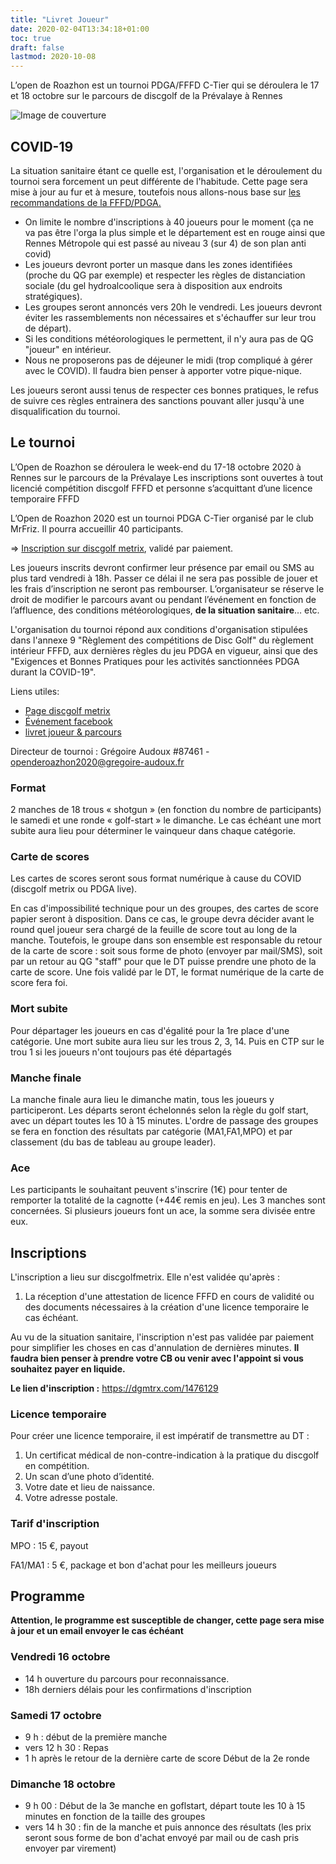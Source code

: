 ```yaml
---
title: "Livret Joueur"
date: 2020-02-04T13:34:18+01:00
toc: true
draft: false
lastmod: 2020-10-08
---
```


L’open de Roazhon est un tournoi PDGA/FFFD C-Tier qui se déroulera le 17 et 18 octobre sur le parcours de discgolf de la Prévalaye à Rennes

<!--more-->

![Image de couverture](/affiche.jpg)


## COVID-19

La situation sanitaire étant ce quelle est, l'organisation et le déroulement du tournoi sera forcement un peut différente de l'habitude. Cette page sera mise à jour au fur et à mesure, toutefois nous allons-nous base sur [les recommandations de la FFFD/PDGA.](/PDGA_exigences_et_bonnes_pratiques_discgolf_durant_Covid19_FR.pdf)

 - On limite le nombre d'inscriptions à 40 joueurs pour le moment (ça ne va pas être l'orga la plus simple et le département est en rouge ainsi que Rennes Métropole qui est passé au niveau 3 (sur 4) de son plan anti covid)
 - Les joueurs devront porter un masque dans les zones identifiées (proche du QG par exemple) et respecter les règles de distanciation sociale (du gel hydroalcoolique sera à disposition aux endroits stratégiques).
 - Les groupes seront annoncés vers 20h le vendredi. Les joueurs devront éviter les rassemblements non nécessaires et s'échauffer sur leur trou de départ).
 - Si les conditions météorologiques le permettent, il n'y aura pas de QG "joueur" en intérieur. 
 - Nous ne proposerons pas de déjeuner le midi (trop compliqué à gérer avec le COVID). Il faudra bien penser à apporter votre pique-nique.

Les joueurs seront aussi tenus de respecter ces bonnes pratiques, le refus de suivre ces règles entrainera des sanctions pouvant aller jusqu'à une disqualification du tournoi.

## Le tournoi

L’Open de Roazhon se déroulera le week-end du 17-18 octobre 2020 à Rennes sur le parcours de la Prévalaye
Les inscriptions sont ouvertes à tout licencié compétition discgolf FFFD et personne s’acquittant d’une licence temporaire FFFD

L’Open de Roazhon 2020 est un tournoi PDGA C-Tier organisé par le club MrFriz. Il pourra accueillir 40 participants. 

=> [Inscription sur discgolf metrix](https://discgolfmetrix.com/1155967), validé par paiement.

Les joueurs inscrits devront confirmer leur présence par email ou SMS au plus tard vendredi à 18h. Passer ce délai il ne sera pas possible de jouer et les frais d’inscription ne seront pas rembourser.
L’organisateur se réserve le droit de modifier le parcours avant ou pendant l’événement en fonction de l’affluence, des
conditions météorologiques, __de la situation sanitaire__… etc.

L'organisation du tournoi répond aux conditions d'organisation stipulées dans l'annexe 9 "Règlement des compétitions de Disc Golf" du règlement intérieur FFFD, aux dernières règles du jeu PDGA en vigueur, ainsi que des "Exigences et Bonnes Pratiques pour les activités sanctionnées PDGA durant la COVID-19". 

Liens utiles:

 - [Page discgolf metrix](https://discgolfmetrix.com/1476129)
 - [Événement facebook]()
 - [livret joueur & parcours](https://open-de-roazhon-2020.now.sh)

Directeur de tournoi
: Grégoire Audoux #87461 - <openderoazhon2020@gregoire-audoux.fr>

### Format
2 manches de 18 trous « shotgun » (en fonction du nombre de participants) le samedi et une ronde « golf-start » le dimanche. Le cas échéant une mort subite aura lieu pour déterminer le vainqueur dans chaque catégorie.

### Carte de scores

Les cartes de scores seront sous format numérique à cause du COVID (discgolf metrix ou PDGA live).
  
En cas d'impossibilité technique pour un des groupes, des cartes de score papier seront à disposition. Dans ce cas, le groupe devra décider avant le round quel joueur sera chargé de la feuille de score tout au long de la manche. Toutefois, le groupe dans son ensemble est responsable du retour de la carte de score : soit sous forme de photo (envoyer par mail/SMS), soit par un retour au QG "staff" pour que le DT puisse prendre une photo de la carte de score. Une fois validé par le DT, le format numérique de la carte de score fera foi.

### Mort subite

Pour départager les joueurs en cas d'égalité pour la 1re place d'une catégorie.
Une mort subite aura lieu sur les trous 2, 3, 14. Puis en CTP sur le trou 1 si les joueurs n'ont toujours pas été départagés

### Manche finale
La manche finale aura lieu le dimanche matin, tous les joueurs y participeront.
Les départs seront échelonnés selon la règle du golf start, avec un départ toutes les 10 à 15 minutes.
L'ordre de passage des groupes se fera en fonction des résultats par catégorie (MA1,FA1,MPO) et par classement (du bas de tableau au groupe leader). 


### Ace

Les participants le souhaitant peuvent s'inscrire (1€) pour tenter de remporter la totalité de la cagnotte (+44€ remis en jeu).
Les 3 manches sont concernées. Si plusieurs joueurs font un ace, la somme sera divisée entre eux.

## Inscriptions

L'inscription a lieu sur discgolfmetrix. Elle n'est validée qu'après :

1. La réception d'une attestation de licence FFFD en cours de validité ou des documents nécessaires à la création d'une licence temporaire le cas échéant.

Au vu de la situation sanitaire, l'inscription n'est pas validée par paiement pour simplifier les choses en cas d'annulation de dernières minutes. __Il faudra bien penser à prendre votre CB ou venir avec l'appoint si vous souhaitez payer en liquide.__


__Le lien d'inscription :__ https://dgmtrx.com/1476129


### Licence temporaire

Pour créer une licence temporaire, il est impératif de transmettre au DT :

1. Un certificat médical de non-contre-indication à la pratique du discgolf en compétition.
2. Un scan d’une photo d’identité.
3. Votre date et lieu de naissance.
4. Votre adresse postale.



### Tarif d'inscription

MPO
: 15 €, payout

FA1/MA1
: 5 €, package et bon d'achat pour les meilleurs joueurs

## Programme

__Attention, le programme est susceptible de changer, cette page sera mise à jour et un email envoyer le cas échéant__

### Vendredi 16 octobre
- 14 h ouverture du parcours pour reconnaissance.
- 18h derniers délais pour les confirmations d'inscription 

### Samedi 17 octobre

- 9 h : début de la première manche
- vers 12 h 30 : Repas 
- 1 h après le retour de la dernière carte de score Début de la 2e ronde

### Dimanche 18 octobre

 - 9 h 00 : Début de la 3e manche en goflstart, départ toute les 10 à 15 minutes en fonction de la taille des groupes
 - vers 14 h 30 : fin de la manche et puis annonce des résultats (les prix seront sous forme de bon d'achat envoyé par mail ou de cash pris envoyer par virement)
